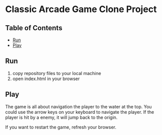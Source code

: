 # Classic Arcade Game Clone Project

## Table of Contents

- [Run](#run)
- [Play](#play)


## Run
1. copy repository files to your local machine
2. open index.html in your browser

## Play
The game is all about navigation the player to the water at the top.
You could use the arrow keys on your keyboard to navigate the player.
If the player is hit by a enemy, it will jump back to the origin.

If you want to restart the game, refresh your browser.
